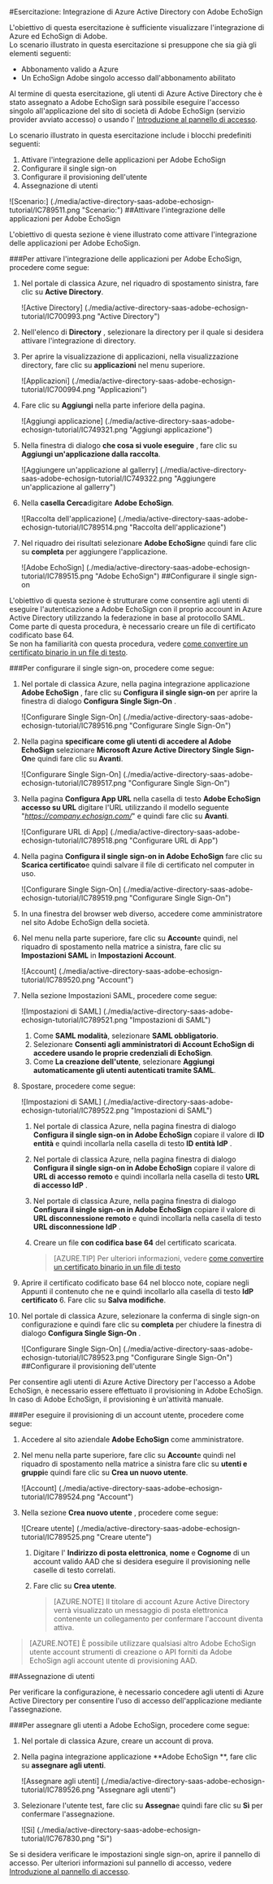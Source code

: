 <properties 
    pageTitle="Esercitazione: Integrazione di Azure Active Directory con Adobe EchoSign | Microsoft Azure" 
    description="Informazioni su come utilizzare Adobe EchoSign con Azure Active Directory per abilitare il single sign-on, il provisioning automatico e altro." 
    services="active-directory" 
    authors="jeevansd"  
    documentationCenter="na" 
    manager="femila"/>
<tags 
    ms.service="active-directory" 
    ms.devlang="na" 
    ms.topic="article" 
    ms.tgt_pltfrm="na" 
    ms.workload="identity" 
    ms.date="09/29/2016" 
    ms.author="jeedes" />

#<a name="tutorial-azure-active-directory-integration-with-adobe-echosign"></a>Esercitazione: Integrazione di Azure Active Directory con Adobe EchoSign

L'obiettivo di questa esercitazione è sufficiente visualizzare l'integrazione di Azure ed EchoSign di Adobe.  
Lo scenario illustrato in questa esercitazione si presuppone che sia già gli elementi seguenti:

-   Abbonamento valido a Azure
-   Un EchoSign Adobe singolo accesso dall'abbonamento abilitato

Al termine di questa esercitazione, gli utenti di Azure Active Directory che è stato assegnato a Adobe EchoSign sarà possibile eseguire l'accesso singolo all'applicazione del sito di società di Adobe EchoSign (servizio provider avviato accesso) o usando l' [Introduzione al pannello di accesso](active-directory-saas-access-panel-introduction.md).

Lo scenario illustrato in questa esercitazione include i blocchi predefiniti seguenti:

1.  Attivare l'integrazione delle applicazioni per Adobe EchoSign
2.  Configurare il single sign-on
3.  Configurare il provisioning dell'utente
4.  Assegnazione di utenti

![Scenario:] (./media/active-directory-saas-adobe-echosign-tutorial/IC789511.png "Scenario:")
##<a name="enabling-the-application-integration-for-adobe-echosign"></a>Attivare l'integrazione delle applicazioni per Adobe EchoSign

L'obiettivo di questa sezione è viene illustrato come attivare l'integrazione delle applicazioni per Adobe EchoSign.

###<a name="to-enable-the-application-integration-for-adobe-echosign-perform-the-following-steps"></a>Per attivare l'integrazione delle applicazioni per Adobe EchoSign, procedere come segue:

1.  Nel portale di classica Azure, nel riquadro di spostamento sinistra, fare clic su **Active Directory**.

    ![Active Directory] (./media/active-directory-saas-adobe-echosign-tutorial/IC700993.png "Active Directory")

2.  Nell'elenco di **Directory** , selezionare la directory per il quale si desidera attivare l'integrazione di directory.

3.  Per aprire la visualizzazione di applicazioni, nella visualizzazione directory, fare clic su **applicazioni** nel menu superiore.

    ![Applicazioni] (./media/active-directory-saas-adobe-echosign-tutorial/IC700994.png "Applicazioni")

4.  Fare clic su **Aggiungi** nella parte inferiore della pagina.

    ![Aggiungi applicazione] (./media/active-directory-saas-adobe-echosign-tutorial/IC749321.png "Aggiungi applicazione")

5.  Nella finestra di dialogo **che cosa si vuole eseguire** , fare clic su **Aggiungi un'applicazione dalla raccolta**.

    ![Aggiungere un'applicazione al gallerry] (./media/active-directory-saas-adobe-echosign-tutorial/IC749322.png "Aggiungere un'applicazione al gallerry")

6.  Nella **casella Cerca**digitare **Adobe EchoSign**.

    ![Raccolta dell'applicazione] (./media/active-directory-saas-adobe-echosign-tutorial/IC789514.png "Raccolta dell'applicazione")

7.  Nel riquadro dei risultati selezionare **Adobe EchoSign**e quindi fare clic su **completa** per aggiungere l'applicazione.

    ![Adobe EchoSign] (./media/active-directory-saas-adobe-echosign-tutorial/IC789515.png "Adobe EchoSign")
##<a name="configuring-single-sign-on"></a>Configurare il single sign-on

L'obiettivo di questa sezione è strutturare come consentire agli utenti di eseguire l'autenticazione a Adobe EchoSign con il proprio account in Azure Active Directory utilizzando la federazione in base al protocollo SAML.  
Come parte di questa procedura, è necessario creare un file di certificato codificato base 64.  
Se non ha familiarità con questa procedura, vedere [come convertire un certificato binario in un file di testo](http://youtu.be/PlgrzUZ-Y1o).

###<a name="to-configure-single-sign-on-perform-the-following-steps"></a>Per configurare il single sign-on, procedere come segue:

1.  Nel portale di classica Azure, nella pagina integrazione applicazione **Adobe EchoSign** , fare clic su **Configura il single sign-on** per aprire la finestra di dialogo **Configura Single Sign-On** .

    ![Configurare Single Sign-On] (./media/active-directory-saas-adobe-echosign-tutorial/IC789516.png "Configurare Single Sign-On")

2.  Nella pagina **specificare come gli utenti di accedere al Adobe EchoSign** selezionare **Microsoft Azure Active Directory Single Sign-On**e quindi fare clic su **Avanti**.

    ![Configurare Single Sign-On] (./media/active-directory-saas-adobe-echosign-tutorial/IC789517.png "Configurare Single Sign-On")

3.  Nella pagina **Configura App URL** nella casella di testo **Adobe EchoSign accesso su URL** digitare l'URL utilizzando il modello seguente "*https://company.echosign.com/*" e quindi fare clic su **Avanti**.

    ![Configurare URL di App] (./media/active-directory-saas-adobe-echosign-tutorial/IC789518.png "Configurare URL di App")

4.  Nella pagina **Configura il single sign-on in Adobe EchoSign** fare clic su **Scarica certificato**e quindi salvare il file di certificato nel computer in uso.

    ![Configurare Single Sign-On] (./media/active-directory-saas-adobe-echosign-tutorial/IC789519.png "Configurare Single Sign-On")

5.  In una finestra del browser web diverso, accedere come amministratore nel sito Adobe EchoSign della società.

6.  Nel menu nella parte superiore, fare clic su **Account**e quindi, nel riquadro di spostamento nella matrice a sinistra, fare clic su **Impostazioni SAML** in **Impostazioni Account**.

    ![Account] (./media/active-directory-saas-adobe-echosign-tutorial/IC789520.png "Account")

7.  Nella sezione Impostazioni SAML, procedere come segue:

    ![Impostazioni di SAML] (./media/active-directory-saas-adobe-echosign-tutorial/IC789521.png "Impostazioni di SAML")

    1.  Come **SAML modalità**, selezionare **SAML obbligatorio**.
    2.  Selezionare **Consenti agli amministratori di Account EchoSign di accedere usando le proprie credenziali di EchoSign**.
    3.  Come **La creazione dell'utente**, selezionare **Aggiungi automaticamente gli utenti autenticati tramite SAML**.

8.  Spostare, procedere come segue:

    ![Impostazioni di SAML] (./media/active-directory-saas-adobe-echosign-tutorial/IC789522.png "Impostazioni di SAML")

    1.  Nel portale di classica Azure, nella pagina finestra di dialogo **Configura il single sign-on in Adobe EchoSign** copiare il valore di **ID entità** e quindi incollarla nella casella di testo **ID entità IdP** .
    2.  Nel portale di classica Azure, nella pagina finestra di dialogo **Configura il single sign-on in Adobe EchoSign** copiare il valore di **URL di accesso remoto** e quindi incollarla nella casella di testo **URL di accesso IdP** .
    3.  Nel portale di classica Azure, nella pagina finestra di dialogo **Configura il single sign-on in Adobe EchoSign** copiare il valore di **URL disconnessione remoto** e quindi incollarla nella casella di testo **URL disconnessione IdP** .
    4.  Creare un file **con codifica base 64** del certificato scaricata.  

        >[AZURE.TIP] Per ulteriori informazioni, vedere [come convertire un certificato binario in un file di testo](http://youtu.be/PlgrzUZ-Y1o) 
 5.  Aprire il certificato codificato base 64 nel blocco note, copiare negli Appunti il contenuto che ne e quindi incollarlo alla casella di testo **IdP certificato** 6.  Fare clic su **Salva modifiche**.

9.  Nel portale di classica Azure, selezionare la conferma di single sign-on configurazione e quindi fare clic su **completa** per chiudere la finestra di dialogo **Configura Single Sign-On** .

    ![Configurare Single Sign-On] (./media/active-directory-saas-adobe-echosign-tutorial/IC789523.png "Configurare Single Sign-On")
##<a name="configuring-user-provisioning"></a>Configurare il provisioning dell'utente

Per consentire agli utenti di Azure Active Directory per l'accesso a Adobe EchoSign, è necessario essere effettuato il provisioning in Adobe EchoSign.  
In caso di Adobe EchoSign, il provisioning è un'attività manuale.

###<a name="to-provision-a-user-accounts-perform-the-following-steps"></a>Per eseguire il provisioning di un account utente, procedere come segue:

1.  Accedere al sito aziendale **Adobe EchoSign** come amministratore.

2.  Nel menu nella parte superiore, fare clic su **Account**e quindi nel riquadro di spostamento nella matrice a sinistra fare clic su **utenti e gruppi**e quindi fare clic su **Crea un nuovo utente**.

    ![Account] (./media/active-directory-saas-adobe-echosign-tutorial/IC789524.png "Account")

3.  Nella sezione **Crea nuovo utente** , procedere come segue:

    ![Creare utente] (./media/active-directory-saas-adobe-echosign-tutorial/IC789525.png "Creare utente")

    1.  Digitare l' **Indirizzo di posta elettronica**, **nome** e **Cognome** di un account valido AAD che si desidera eseguire il provisioning nelle caselle di testo correlati.
    2.  Fare clic su **Crea utente**.

        >[AZURE.NOTE] Il titolare di account Azure Active Directory verrà visualizzato un messaggio di posta elettronica contenente un collegamento per confermare l'account diventa attiva.

>[AZURE.NOTE] È possibile utilizzare qualsiasi altro Adobe EchoSign utente account strumenti di creazione o API forniti da Adobe EchoSign agli account utente di provisioning AAD.

##<a name="assigning-users"></a>Assegnazione di utenti

Per verificare la configurazione, è necessario concedere agli utenti di Azure Active Directory per consentire l'uso di accesso dell'applicazione mediante l'assegnazione.

###<a name="to-assign-users-to-adobe-echosign-perform-the-following-steps"></a>Per assegnare gli utenti a Adobe EchoSign, procedere come segue:

1.  Nel portale di classica Azure, creare un account di prova.

2.  Nella pagina integrazione applicazione **Adobe EchoSign **, fare clic su **assegnare agli utenti**.

    ![Assegnare agli utenti] (./media/active-directory-saas-adobe-echosign-tutorial/IC789526.png "Assegnare agli utenti")

3.  Selezionare l'utente test, fare clic su **Assegna**e quindi fare clic su **Sì** per confermare l'assegnazione.

    ![Sì] (./media/active-directory-saas-adobe-echosign-tutorial/IC767830.png "Sì")

Se si desidera verificare le impostazioni single sign-on, aprire il pannello di accesso. Per ulteriori informazioni sul pannello di accesso, vedere [Introduzione al pannello di accesso](active-directory-saas-access-panel-introduction.md).
